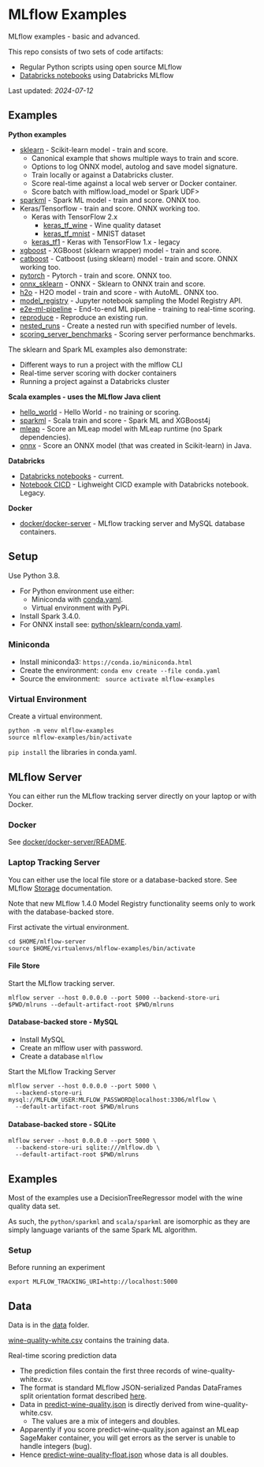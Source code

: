 # MLflow Examples

MLflow examples - basic and advanced.

This repo consists of two sets of code artifacts:
* Regular Python scripts using open source MLflow
* [Databricks notebooks](databricks/notebooks/README.md) using Databricks MLflow

Last updated: _2024-07-12_

## Examples

**Python examples**
* [sklearn](python/sklearn) - Scikit-learn model - train and score. 
  * Canonical example that shows multiple ways to train and score.
  * Options to log ONNX model, autolog and save model signature.
  * Train locally or against a Databricks cluster.
  * Score real-time against a local web server or Docker container.
  * Score batch with mlflow.load_model or Spark UDF>
* [sparkml](python/sparkml) - Spark ML model - train and score. ONNX too.
* Keras/Tensorflow - train and score. ONNX working too.
  * Keras with TensorFlow 2.x
    * [keras_tf_wine](python/keras_tf_wine) - Wine quality dataset
    * [keras_tf_mnist](python/keras_tf_mnist) - MNIST dataset
  * [keras_tf1](python/keras_tf1) - Keras with TensorFlow 1.x - legacy
* [xgboost](python/xgboost) - XGBoost (sklearn wrapper) model - train and score.
* [catboost](python/catboost) - Catboost (using sklearn) model - train and score. ONNX working too.
* [pytorch](python/pytorch) - Pytorch  - train and score. ONNX too.
* [onnx_sklearn](python/onnx_sklearn) - ONNX - Sklearn to ONNX train and score.
* [h2o](python/h2o) - H2O model - train and score - with AutoML. ONNX too.
* [model_registry](python/model_registry) - Jupyter notebook sampling the Model Registry API.
* [e2e-ml-pipeline](python/e2e-ml-pipeline) - End-to-end ML pipeline - training to real-time scoring.
* [reproduce](python/reproduce) - Reproduce an existing run.
* [nested_runs](python/nested_runs/train.py) - Create a nested run with specified number of levels.
* [scoring_server_benchmarks](python/scoring_server_benchmarks) - Scoring server performance benchmarks.

The sklearn and Spark ML examples also demonstrate:
* Different ways to run a project with the mlflow CLI 
* Real-time server scoring with docker containers
* Running a project against a Databricks cluster

**Scala examples - uses the MLflow Java client**
* [hello_world](scala/sparkml/README.md#hello_world) - Hello World - no training or scoring.
* [sparkml](scala/sparkml/) - Scala train and score - Spark ML and XGBoost4j
* [mleap](scala/mleap) - Score an MLeap model with MLeap runtime (no Spark dependencies).
* [onnx](scala/onnx) - Score an ONNX model (that was created in Scikit-learn) in Java.

**Databricks**
* [Databricks notebooks](databricks/notebooks/README.md) - current.
* [Notebook CICD](databricks/notebooks/cicd) - Lighweight CICD example with Databricks notebook. Legacy.

**Docker**
* [docker/docker-server](docker/docker-server) - MLflow tracking server and MySQL database containers.

## Setup

Use Python 3.8.

* For Python environment use either:
  * Miniconda with [conda.yaml](python/conda.yaml).
  * Virtual environment with PyPi.
* Install Spark 3.4.0.
* For ONNX install see: [python/sklearn/conda.yaml](python/sklearn/conda.yaml).

### Miniconda

* Install miniconda3: ``https://conda.io/miniconda.html``
* Create the environment: ``conda env create --file conda.yaml``
* Source the environment: `` source activate mlflow-examples``

### Virtual Environment

Create a virtual environment.
```
python -m venv mlflow-examples
source mlflow-examples/bin/activate
```

`pip install` the libraries in conda.yaml.

## MLflow Server

You can either run the MLflow tracking server directly on your laptop or with Docker.

### Docker 

See [docker/docker-server/README](docker/docker-server/README.md).

### Laptop Tracking Server

You can either use the local file store or a database-backed store. 
See MLflow [Storage](https://mlflow.org/docs/latest/tracking.html#storage) documentation.

Note that new MLflow 1.4.0 Model Registry functionality seems only to work with the database-backed store.

First activate the virtual environment.
```
cd $HOME/mlflow-server
source $HOME/virtualenvs/mlflow-examples/bin/activate
```

#### File Store

Start the MLflow tracking server.

```
mlflow server --host 0.0.0.0 --port 5000 --backend-store-uri $PWD/mlruns --default-artifact-root $PWD/mlruns
```

#### Database-backed store - MySQL

* Install MySQL
* Create an mlflow user with password.
* Create a database `mlflow` 

Start the MLflow Tracking Server
```
mlflow server --host 0.0.0.0 --port 5000 \
  --backend-store-uri mysql://MLFLOW_USER:MLFLOW_PASSWORD@localhost:3306/mlflow \
  --default-artifact-root $PWD/mlruns  
```

#### Database-backed store - SQLite

```
mlflow server --host 0.0.0.0 --port 5000 \
  --backend-store-uri sqlite:///mlflow.db \
  --default-artifact-root $PWD/mlruns  
```

## Examples

Most of the examples use a DecisionTreeRegressor model with the wine quality data set.

As such, the `python/sparkml` and `scala/sparkml` are isomorphic as they are simply language variants of the same Spark ML algorithm.

### Setup
Before running an experiment
```
export MLFLOW_TRACKING_URI=http://localhost:5000
```

## Data

Data is in the [data](data) folder.

[wine-quality-white.csv](data/wine-quality-white.csv) contains the training data.

Real-time scoring prediction data
* The prediction files contain the first three records of wine-quality-white.csv. 
* The format is standard MLflow JSON-serialized Pandas DataFrames split orientation format described [here](https://mlflow.org/docs/latest/models.html#deploy-mlflow-models).
* Data in [predict-wine-quality.json](data/predict-wine-quality.json) is directly derived from wine-quality-white.csv.
  * The values are a mix of integers and doubles.
* Apparently if you score predict-wine-quality.json against an MLeap SageMaker container, you will get errors as the server is unable to handle integers (bug).
* Hence [predict-wine-quality-float.json](data/predict-wine-quality-float.json) whose data is all doubles.

